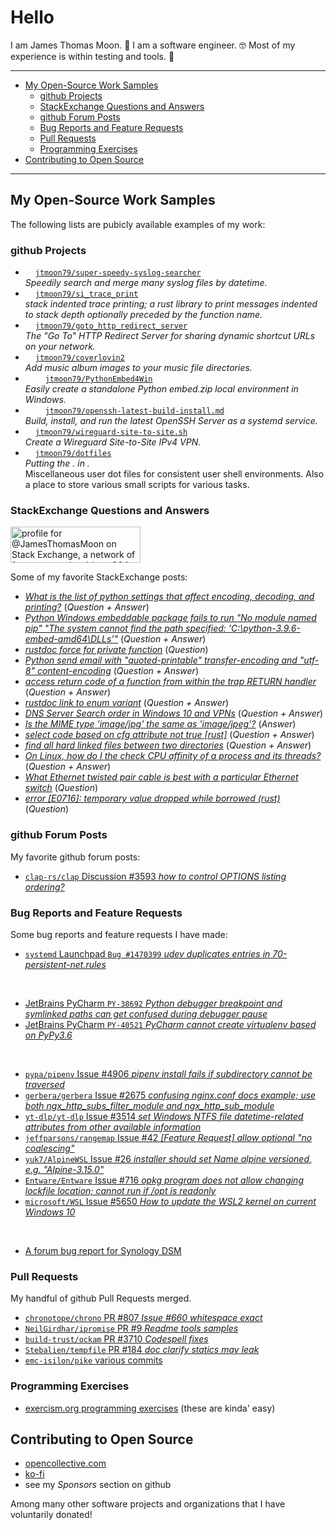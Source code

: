 <!-- omit in toc -->
# Hello

I am James Thomas Moon. 👋
I am a software engineer. 🤓
Most of my experience is within testing and tools. 👷

---

<!-- Table Of Contents created by VS Code extension Markdown All In One -->

- [My Open-Source Work Samples](#my-open-source-work-samples)
  - [github Projects](#github-projects)
  - [StackExchange Questions and Answers](#stackexchange-questions-and-answers)
  - [github Forum Posts](#github-forum-posts)
  - [Bug Reports and Feature Requests](#bug-reports-and-feature-requests)
  - [Pull Requests](#pull-requests)
  - [Programming Exercises](#programming-exercises)
- [Contributing to Open Source](#contributing-to-open-source)

---

## My Open-Source Work Samples

The following lists are pubicly available examples of my work:

### github Projects

- <img height="12" width="12" src="https://api.iconify.design/simple-icons/rust.svg?color=maroon"/> [`jtmoon79/super-speedy-syslog-searcher`](https://github.com/jtmoon79/super-speedy-syslog-searcher)<br/>_Speedily search and merge many syslog files by datetime._
- <img height="12" width="12" src="https://api.iconify.design/simple-icons/rust.svg?color=maroon"/> [`jtmoon79/si_trace_print`](https://github.com/jtmoon79/si_trace_print)<br/>_stack indented trace printing; a rust library to print messages indented to stack depth optionally preceded by the function name._
- <img height="12" width="12" src="https://api.iconify.design/simple-icons/python.svg?color=yellow"/> [`jtmoon79/goto_http_redirect_server`](https://github.com/jtmoon79/goto_http_redirect_server)<br/>_The "Go To" HTTP Redirect Server for sharing dynamic shortcut URLs on your network._
- <img height="12" width="12" src="https://api.iconify.design/simple-icons/python.svg?color=yellow"/> [`jtmoon79/coverlovin2`](https://github.com/jtmoon79/coverlovin2)<br/>_Add music album images to your music file directories._
- <img height="12" width="12" src="https://api.iconify.design/simple-icons/powershell.svg?color=lightblue"/> <img height="12" width="12" src="https://api.iconify.design/simple-icons/python.svg?color=yellow"/> [`jtmoon79/PythonEmbed4Win`](https://github.com/jtmoon79/PythonEmbed4Win)<br/>_Easily create a standalone Python embed.zip local environment in Windows._
- <img height="12" width="12" src="https://api.iconify.design/simple-icons/debian.svg?color=darkred"/> <img height="12" width="12" src="https://api.iconify.design/simple-icons/openbsd.svg?color=lightyellow"/> [`jtmoon79/openssh-latest-build-install.md`](https://gist.github.com/jtmoon79/745e6df63dd14b9f2d17a662179e953a)<br/>_Build, install, and run the latest OpenSSH Server as a systemd service._
- <img height="12" width="12" src="https://api.iconify.design/simple-icons/wireguard.svg?color=red"/> [`jtmoon79/wireguard-site-to-site.sh`](https://gist.github.com/jtmoon79/c951f81f621bb87ddb60836245aca4ff)<br/>_Create a Wireguard Site-to-Site IPv4 VPN._
- <img height="12" width="12" src="https://api.iconify.design/simple-icons/gnubash.svg?color=lightblue"/> [`jtmoon79/dotfiles`](https://github.com/jtmoon79/dotfiles)<br/>_Putting the . in ._<br/>Miscellaneous user dot files for consistent user shell environments. Also a place to store various small scripts for various tasks.

<!--
Thread on linking to icons: https://github.com/simple-icons/simple-icons/discussions/6895
-->

### StackExchange Questions and Answers

<a href="https://stackexchange.com/users/216253/"><img src="https://stackexchange.com/users/flair/216253.png" width="208" height="58" alt="profile for @JamesThomasMoon on Stack Exchange, a network of free, community-driven Q&amp;A sites" title="profile for @JamesThomasMoon on Stack Exchange, a network of free, community-driven Q&amp;A sites" /></a>

Some of my favorite StackExchange posts:

- [_What is the list of python settings that affect encoding, decoding, and printing?_](https://stackoverflow.com/questions/54625182/) (_Question + Answer_)
- [_Python Windows embeddable package fails to run "No module named pip" "The system cannot find the path specified: 'C:\\python-3.9.6-embed-amd64\\DLLs'"_](https://stackoverflow.com/questions/68958635/python-windows-embeddable-package-fails-to-run-no-module-named-pip-the-system/68958636#68958636) (_Question + Answer_)
- [_rustdoc force for private function_](https://stackoverflow.com/questions/73316135/rustdoc-force-for-private-function) (_Question_)
- [_Python send email with "quoted-printable" transfer-encoding and "utf-8" content-encoding_](https://stackoverflow.com/questions/31714221/python-send-email-with-quoted-printable-transfer-encoding-and-utf-8-content) (_Question + Answer_)
- [_access return code of a function from within the trap RETURN handler_](https://stackoverflow.com/questions/32086595/access-return-code-of-a-function-from-within-the-trap-return-handler) (_Question + Answer_)
- [_rustdoc link to enum variant_](https://stackoverflow.com/questions/73316074/rustdoc-link-to-enum-variant/73316075#73316075) (_Question + Answer_)
- [_DNS Server Search order in Windows 10 and VPNs_](https://serverfault.com/questions/1069162/dns-server-search-order-in-windows-10-and-vpns/1069163) (_Question + Answer_)
- [_Is the MIME type 'image/jpg' the same as 'image/jpeg'?_](https://stackoverflow.com/questions/33692835/is-the-mime-type-image-jpg-the-same-as-image-jpeg/54488403#54488403) (_Answer_)
- [_select code based on cfg attribute not true [rust]_](https://stackoverflow.com/questions/71699737/select-code-based-on-cfg-attribute-not-true-rust/71699738#71699738) (_Question + Answer_)
- [_find all hard linked files between two directories_](https://unix.stackexchange.com/questions/275868/find-all-hard-linked-files-between-two-directories) (_Question + Answer_)
- [_On Linux, how do I the check CPU affinity of a process and its threads?_](https://serverfault.com/questions/462454/on-linux-how-do-i-the-check-cpu-affinity-of-a-process-and-its-threads/462455#462455) (_Question + Answer_)
- [_What Ethernet twisted pair cable is best with a particular Ethernet switch_](https://serverfault.com/questions/1089864/what-ethernet-twisted-pair-cable-is-best-with-a-particular-ethernet-switch) (_Question_)
- [_error [E0716]: temporary value dropped while borrowed (rust)_](https://stackoverflow.com/questions/71626083/) (_Question_)

### github Forum Posts

My favorite github forum posts:

- [`clap-rs/clap` Discussion #3593 _how to control OPTIONS listing ordering?_](https://github.com/clap-rs/clap/discussions/3593)

### Bug Reports and Feature Requests

Some bug reports and feature requests I have made:

- [`systemd` Launchpad `Bug #1470399` _udev duplicates entries in 70-persistent-net.rules_](https://bugs.launchpad.net/ubuntu/+source/systemd/+bug/1470399)

<br/>

- [JetBrains PyCharm `PY-38692` _Python debugger breakpoint and symlinked paths can get confused during debugger pause_](https://youtrack.jetbrains.com/issue/PY-38692)
- [JetBrains PyCharm `PY-40521` _PyCharm cannot create virtualenv based on PyPy3.6_](https://youtrack.jetbrains.com/issue/PY-40521)

<br/>

- [`pypa/pipenv` Issue #4906 _pipenv install fails if subdirectory cannot be traversed_](https://github.com/pypa/pipenv/issues/4906)
- [`gerbera/gerbera` Issue #2675 *confusing nginx.conf docs example; use both ngx_http_subs_filter_module and ngx_http_sub_module*](https://github.com/gerbera/gerbera/issues/2675)
- [`yt-dlp/yt-dlp` Issue #3514 _set Windows NTFS file datetime-related attributes from other available information_](https://github.com/yt-dlp/yt-dlp/issues/3514)
- [`jeffparsons/rangemap` Issue #42 _[Feature Request] allow optional "no coalescing"_](https://github.com/jeffparsons/rangemap/issues/42)
- [`yuk7/AlpineWSL` Issue #26 _installer should set Name alpine versioned, e.g. "Alpine-3.15.0"_](https://github.com/yuk7/AlpineWSL/issues/26)
- [`Entware/Entware` Issue #716 _opkg program does not allow changing lockfile location; cannot run if /opt is readonly_](https://github.com/Entware/Entware/issues/716)
- [`microsoft/WSL` Issue #5650 _How to update the WSL2 kernel on current Windows 10_](https://github.com/microsoft/WSL/issues/5650#issuecomment-933138034)

<br/>

- [A forum bug report for Synology DSM](https://community.synology.com/enu/forum/1/post/155131)

### Pull Requests

My handful of github Pull Requests merged.

- [`chronotope/chrono` PR #807 _Issue #660 whitespace exact_](https://github.com/chronotope/chrono/pull/807)
- [`NeilGirdhar/ipromise` PR #9 _Readme tools samples_](https://github.com/NeilGirdhar/ipromise/pull/9)
- [`build-trust/ockam` PR #3710 _Codespell fixes_](https://github.com/build-trust/ockam/pull/3710)
- [`Stebalien/tempfile` PR #184 _doc clarify statics may leak_](https://github.com/Stebalien/tempfile/pull/184)
- [`emc-isilon/pike` various commits](https://github.com/emc-isilon/pike/commits/master?author=jtmoon79)

### Programming Exercises

- [exercism.org programming exercises](https://exercism.org/profiles/jtmoon101) (these are kinda' easy)

## Contributing to Open Source

- [opencollective.com](https://opencollective.com/james-thomas-moon)
- [ko-fi](https://ko-fi.com/jamesthomasmoon85055)
- see my _Sponsors_ section on github

Among many other software projects and organizations that I have voluntarily donated!
